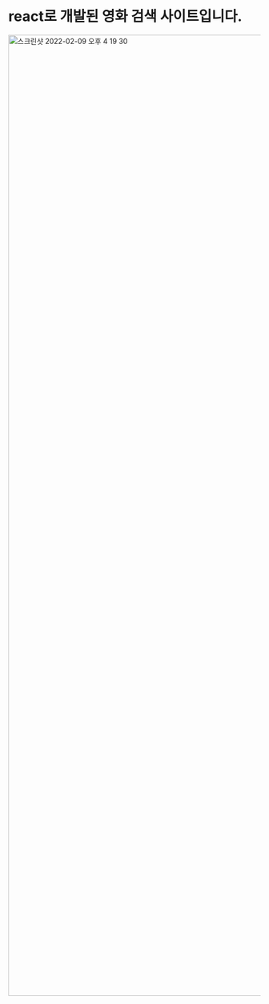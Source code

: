 # react로 개발된 영화 검색 사이트입니다.
<img width="1919" alt="스크린샷 2022-02-09 오후 4 19 30" src="https://user-images.githubusercontent.com/52692028/153140993-da5a1c40-dd34-491f-81c0-50abfe7bad1d.png">
